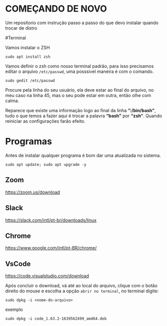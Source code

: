 # COMEÇANDO DE NOVO
Um repositorio com instrução passo a passo do que devo instalar quando trocar de distro

#Terminal

Vamos instalar o ZSH

```
sudo apt install zsh
```
Vamos definir o zsh como nosso terminal padrão, para isso precisamos editar o arquivo `/etc/passwd`, uma posssivel maneira é com o comando.

```
sudo gedit /etc/passwd
```

Procure pela linha do seu usuário, ela deve estar ao final do arquivo, no meu caso na linha 45, mas o seu pode estar em outra, então olhe com calma.

Reparece que existe uma informação logo ao final da linha **”:/bin/bash"**, tudo o que temos a fazer aqui é trocar a palavra **“bash”** por **“zsh“**. Quando reiniciar as configurações farão efeito.

# Programas

Antes de instalar qualquer programa é bom dar uma atualizada no sistema.

```
sudo apt update; sudo apt upgrade -y
```

## Zoom
https://zoom.us/download

## Slack
https://slack.com/intl/pt-br/downloads/linux

## Chrome
https://www.google.com/intl/pt-BR/chrome/

## VsCode
https://code.visualstudio.com/download

Após concluir o download, vá até ao local do arquivo, clique com o botão direito do mouse e escolha a opção `abrir no terminal`, no terminal digite:
```
sudo dpkg -i <nome-do-arquivo>
```
exemplo
 ```
 sudo dpkg -i code_1.63.2-1639562499_amd64.deb
 ```
 
